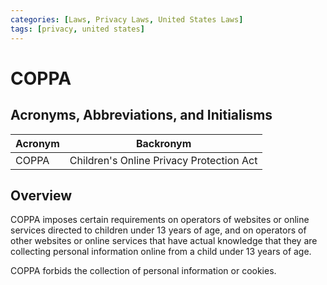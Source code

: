 ```yaml
---
categories: [Laws, Privacy Laws, United States Laws]
tags: [privacy, united states]
---
```


# COPPA

## Acronyms, Abbreviations, and Initialisms

| Acronym | Backronym |
| - | - |
| COPPA | Children's Online Privacy Protection Act |

## Overview

COPPA imposes certain requirements on operators of websites or online services directed to children under 13 years of age, and on operators of other websites or online services that have actual knowledge that they are collecting personal information online from a child under 13 years of age.

COPPA forbids the collection of personal information or cookies.
